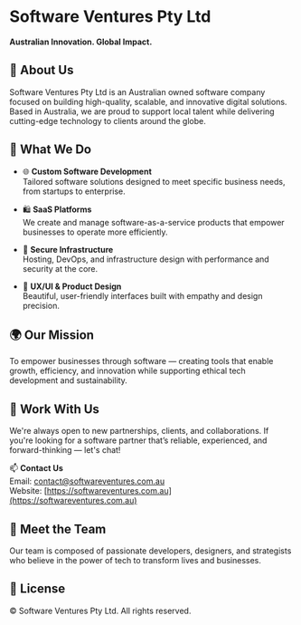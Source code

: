 # Software Ventures Pty Ltd
**Australian Innovation. Global Impact.**

## 🏢 About Us

Software Ventures Pty Ltd is an Australian owned software company focused on building high-quality, scalable, and innovative digital solutions.
Based in Australia, we are proud to support local talent while delivering cutting-edge technology to clients around the globe.

## 🚀 What We Do

- 🌐 **Custom Software Development**  
  Tailored software solutions designed to meet specific business needs, from startups to enterprise.

- 🛍️ **SaaS Platforms**  
  We create and manage software-as-a-service products that empower businesses to operate more efficiently.

- 🔐 **Secure Infrastructure**  
  Hosting, DevOps, and infrastructure design with performance and security at the core.

- 🎨 **UX/UI & Product Design**  
  Beautiful, user-friendly interfaces built with empathy and design precision.

## 🌍 Our Mission

To empower businesses through software — creating tools that enable growth, efficiency, and innovation while supporting ethical tech development and sustainability.

## 🤝 Work With Us

We're always open to new partnerships, clients, and collaborations. If you're looking for a software partner that’s reliable, experienced, and forward-thinking — let's chat!

📫 **Contact Us**  
Email: [contact@softwareventures.com.au](mailto:contact@softwareventures.com.au)  
Website: [https://softwareventures.com.au](https://softwareventures.com.au)

## 👥 Meet the Team

Our team is composed of passionate developers, designers, and strategists who believe in the power of tech to transform lives and businesses.

## 📜 License

© Software Ventures Pty Ltd. All rights reserved.
